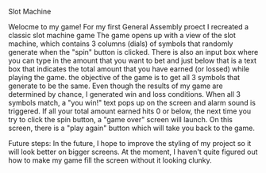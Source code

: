 Slot Machine

Welocme to my game! For my first General Assembly proect I recreated a classic slot machine game
The game opens up with a view of the slot machine, which contains 3 columns (dials) of symbols that randomly generate when the "spin" button is clicked. There is also an input box where you can type in the amount that you want to bet and just below that is a text box that indicates the total amount that you have earned (or lossed) while playing the game.
the objective of the game is to get all 3 symbols that generate to be the same. 
Even though the results of my game are determined by chance, I generated win and loss conditions. 
When all 3 symbols match, a "you win!" text pops up on the screen and alarm sound is triggered.
If all your total amount earned hits 0 or below, the next time you try to click the spin button, a "game over" screen will launch. 
On this screen, there is a "play again" button which will take you back to the game.

Future steps: In the future, I hope to improve the styling of my project so it will look better on bigger screens. At the moment, I haven't quite figured out how to make my game fill the screen without it looking clunky.
